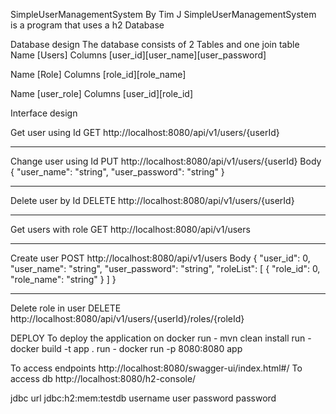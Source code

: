 SimpleUserManagementSystem
By Tim J
SimpleUserManagementSystem is a program that uses a h2 Database

Database design
The database consists of 2 Tables and one join table 
Name	[Users]
Columns [user_id][user_name][user_password]

Name	[Role]
Columns	[role_id][role_name]

Name	[user_role]
Columns	[user_id][role_id]


Interface design

Get user using Id
GET http://localhost:8080/api/v1/users/{userId}
____________________________________________________
Change user using Id
PUT http://localhost:8080/api/v1/users/{userId}
Body
{
	"user_name": "string",
  	"user_password": "string"
}
___________________________________________________
Delete user by Id
DELETE http://localhost:8080/api/v1/users/{userId}
___________________________________________________
Get users with role
GET http://localhost:8080/api/v1/users
___________________________________________________
Create user
POST http://localhost:8080/api/v1/users
Body
{
  "user_id": 0,
  "user_name": "string",
  "user_password": "string",
  "roleList": [
    {
      "role_id": 0,
      "role_name": "string"
    }
  ]
}
_________________________________________________
Delete role in user
DELETE http://localhost:8080/api/v1/users/{userId}/roles/{roleId}

DEPLOY
To deploy the application on docker
run - mvn clean install
run - docker build -t app .
run - docker run -p 8080:8080 app


To access endpoints http://localhost:8080/swagger-ui/index.html#/
To access db http://localhost:8080/h2-console/

jdbc url jdbc:h2:mem:testdb
username user
password password



